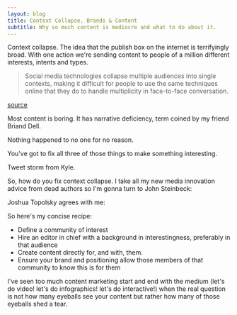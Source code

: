 ```yaml
---
layout: blog
title: Context Collapse, Brands & Content 
subtitle: Why so much content is mediocre and what to do about it.
---
```


Context collapse. The idea that the publish box on the internet is terrifyingly broad. With one action we're sending content to people of a million different interests, intents and types.

>Social media technologies collapse multiple audiences into single contexts, making it difficult for people to use the same techniques online that they do to handle multiplicity in face-to-face conversation.

[source](http://journals.sagepub.com/doi/pdf/10.1177/1461444810365313)

Most content is boring. It has narrative deficiency, term coined by my friend Briand Dell.

Nothing happened to no one for no reason.

You've got to fix all three of those things to make something interesting.

Tweet storm from Kyle.

So, how do you fix context collapse. I take all my new media innovation advice from dead authors so I'm gonna turn to John Steinbeck:


Joshua Topolsky agrees with me:


So here's my concise recipe:
 - Define a community of interest
 - Hire an editor in chief with a background in interestingness, preferably in that audience
 - Create content directly for, and with, them.
 - Ensure your brand and positioning allow those members of that community to know this is for them

I've seen too much content marketing start and end with the medium (let's do video! let's do infographics! let's do interactive!) when the real question is not how many eyeballs see your content but rather how many of those eyeballs shed a tear.



